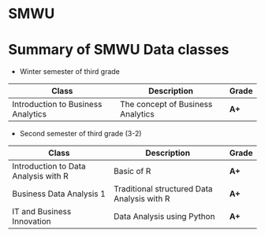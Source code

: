 # SMWU
# Summary of SMWU Data classes  

- Winter semester of third grade 

| Class | Description | Grade |
| ------ | ------ | ------ | 
| Introduction to Business Analytics| The concept of Business Analytics | **A+** |

- Second semester of third grade (3-2)

| Class | Description | Grade |
| ------ | ------ | ------ |
| Introduction to Data Analysis with R | Basic of R | **A+** |
| Business Data Analysis 1 | Traditional structured Data Analysis with R | **A+** |
| IT and Business Innovation | Data Analysis using Python| **A+**  |

